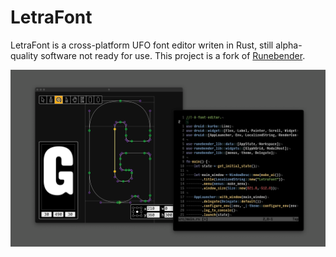 # LetraFont

LetraFont is a cross-platform UFO font editor writen in Rust, still alpha-quality software not ready for use. This project is a fork of [Runebender](https://github.com/linebender/runebender).

![screenshot](documentation/screenshots/letrafont-screenshot-2023-01-01.png)
